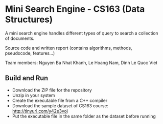# Mini Search Engine - CS163 (Data Structures)
A mini search engine handles different types of query to search a collection of documents.

Source code and written report (contains algorithms, methods, pseudocode, features...)

Team members: Nguyen Ba Nhat Khanh, Le Hoang Nam, Dinh Le Quoc Viet

## Build and Run
- Download the ZIP file for the repository
- Unzip in your system
- Create the executable file from a C++ compiler
- Download the sample dataset of CS163 course: http://tinyurl.com/y42e3voj
- Put the executable file in the same folder as the dataset before running
